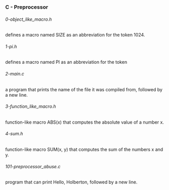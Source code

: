 ### C - Preprocessor

###### 0-object_like_macro.h

defines a macro named SIZE as an abbreviation for the token 1024.

###### 1-pi.h

defines a macro named PI as an abbreviation for the token

###### 2-main.c

a program that prints the name of the file it was compiled from,
 followed by a new line.

###### 3-function_like_macro.h

function-like macro ABS(x) that computes the absolute value of a number x.

###### 4-sum.h

function-like macro SUM(x, y) that computes the sum of the numbers x and y.

###### 101-preprocessor_abuse.c

program that can print Hello, Holberton, followed by a new line.
